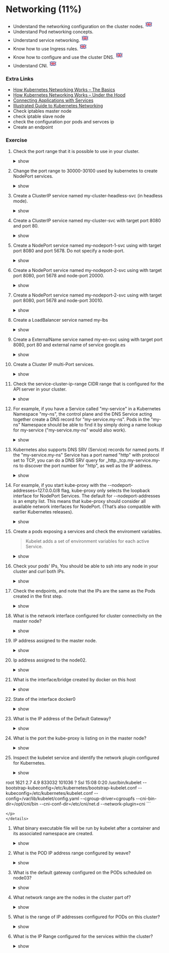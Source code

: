 # Networking (11%)

* Understand the networking configuration on the cluster nodes. [![en](../icons/united-kingdom.png)](https://kubernetes.io/docs/concepts/cluster-administration/networking/)
* Understand Pod networking concepts.
* Understand service networking. [![en](../icons/united-kingdom.png)](https://kubernetes.io/docs/concepts/services-networking/service/)
* Know how to use Ingress rules. [![en](../icons/united-kingdom.png)](https://kubernetes.io/docs/concepts/services-networking/ingress/)
* Know how to configure and use the cluster DNS. [![en](../icons/united-kingdom.png)](https://kubernetes.io/docs/concepts/services-networking/dns-pod-service/)
* Understand CNI. [![en](../icons/united-kingdom.png)](http://www.dasblinkenlichten.com/understanding-cni-container-networking-interface/)
 
### Extra Links
* [How Kubernetes Networking Works – The Basics](https://neuvector.com/network-security/kubernetes-networking/)
* [How Kubernetes Networking Works – Under the Hood](https://neuvector.com/network-security/advanced-kubernetes-networking/)
* [Connecting Applications with Services](https://kubernetes.io/docs/concepts/services-networking/connect-applications-service/)
* [Illustrated Guide to Kubernetes Networking](https://speakerdeck.com/thockin/illustrated-guide-to-kubernetes-networking?slide=3)
* Check iptables master node
* check iptable slave node
* check the configuration por pods and servces ip
* Create an endpoint

### Exercise

1. Check the port range that it is possible to use in your cluster.
    <details><summary>show</summary>
    <p>

    ```bash
    # check the name of the apiserver pod
    kubectl get pods -n kube-system
    NAME                                      READY   STATUS             RESTARTS   AGE
    coredns-fb8b8dccf-hfsxj                   1/1     Running            1          19m
    coredns-fb8b8dccf-vc7jt                   1/1     Running            1          19m
    etcd-master                               1/1     Running            0          18m
    kube-apiserver-master                     1/1     Running            0          18m
    kube-controller-manager-master            1/1     Running            0          18m
    kube-keepalived-vip-hq77s                 1/1     Running            0          19m
    kube-proxy-82kqs                          1/1     Running            0          19m
    kube-proxy-dn5h6                          1/1     Running            0          19m
    kube-scheduler-master                     1/1     Running            0          18m
    weave-net-kcg9q                           2/2     Running            1          19m
    weave-net-rgf92                           2/2     Running            1          19m

    kubectl get pods -n kube-system -o yaml kube-apiserver-master | grep service-node-port-range
    <empty output>
    ```
    This means that we are using the default configuration.
    
    Pod range: 30000-32767

    </p>
    </details> 

1. Change the port range to 30000-30100 used by kubernetes to create NodePort services.
    <details><summary>show</summary>
    <p>

    ```bash
    vim /etc/kubernetes/manifests/kube-apiserver.yaml
    Add the following line in the command tag:
        - --service-node-port-range=30000-30100

    # check it:
    kubectl get pods -n kube-system -o yaml kube-apiserver-master | grep service-node-port-range
    ```

    </p>
    </details> 

1. Create a ClusterIP service named my-cluster-headless-svc (in headless mode).
    <details><summary>show</summary>
    <p>

    ```bash
    kubectl create service clusterip my-cluster-headless-svc --clusterip="None"
    ```

    </p>
    </details>

1. Create a ClusterIP service named my-cluster-svc with target port 8080 and port 80.
    <details><summary>show</summary>
    <p>

    ```bash
    kubectl create service clusterip my-cluster-svc --tcp=80:8080
    ```

    </p>
    </details>

1. Create a NodePort service named my-nodeport-1-svc using with target port 8080 and port 5678. Do not specify a node-port.
    <details><summary>show</summary>
    <p>

    ```bash
    kubectl create service nodeport my-nodeport-1-svc --tcp=5678:8080
    ```

    </p>
    </details>

1. Create a NodePort service named my-nodeport-2-svc using with target port 8080, port 5678 and node-port 20000.
    <details><summary>show</summary>
    <p>

    ```bash
    kubectl create service nodeport my-nodeport-2-svc --tcp=5678:8080  --node-port=20000
    ```
    > The Service "my-nodeport-2-svc" is invalid: spec.ports[0].nodePort: Invalid value: 20000: provided port is not in the valid range. The range of valid ports is 30000-30100

    </p>
    </details>    

1. Create a NodePort service named my-nodeport-2-svc using with target port 8080, port 5678 and node-port 30010.
    <details><summary>show</summary>
    <p>

    ```bash
    kubectl create service nodeport my-nodeport-2-svc --tcp=5678:8080  --node-port=30010
    ```

    </p>
    </details> 

1. Create a LoadBalancer service named my-lbs
    <details><summary>show</summary>
    <p>

    ```bash
    solution
    ```

    </p>
    </details>

1. Create a ExternalName service named my-en-svc using with target port 8080, port 80 and external name of service google.es
    <details><summary>show</summary>
    <p>

    ```bash
     kubectl create service externalname my-en-svc --external-name=google.es --tcp=80:8080
    ```

    </p>
    </details>

1. Create a Cluster IP multi-Port services.
    <details><summary>show</summary>
    <p>

    ```bash
    kubectl create service clusterip multi-port-svc --tcp=80:9376 --tcp=443:9377
    ```

    </p>
    </details>

1. Check the service-cluster-ip-range CIDR range that is configured for the API server in your cluster.
    <details><summary>show</summary>
    <p>

    ```bash
    kubectl get pods -n kube-system -o yaml kube-apiserver-master | grep service-cluster-ip-range
        - --service-cluster-ip-range=10.96.0.0/12
    ```

    </p>
    </details>

1. For example, if you have a Service called "my-service" in a Kubernetes Namespace "my-ns", the control plane and the DNS Service acting together create a DNS record for "my-service.my-ns". Pods in the "my-ns" Namespace should be able to find it by simply doing a name lookup for my-service ("my-service.my-ns" would also work).
    <details><summary>show</summary>
    <p>

    ```bash
    solution
    ```

    </p>
    </details>

1. Kubernetes also supports DNS SRV (Service) records for named ports. If the "my-service.my-ns" Service has a port named "http" with protocol set to TCP, you can do a DNS SRV query for _http._tcp.my-service.my-ns to discover the port number for "http", as well as the IP address.
    <details><summary>show</summary>
    <p>

    ```bash
    solution
    ```

    </p>
    </details>


1. For example, if you start kube-proxy with the --nodeport-addresses=127.0.0.0/8 flag, kube-proxy only selects the loopback interface for NodePort Services. The default for --nodeport-addresses is an empty list. This means that kube-proxy should consider all available network interfaces for NodePort. (That’s also compatible with earlier Kubernetes releases).
    <details><summary>show</summary>
    <p>

    ```bash
    solution
    ```

    </p>
    </details>

1. Create a pods exposing a services and check the enviroment variables. 
    > Kubelet adds a set of environment variables for each active Service.
    <details><summary>show</summary>
    <p>

    ```bash
    kubectl run --generator=run-pod/v1 nginx --image=nginx --port 80 --expose
    
    kubectl exec nginx -- printenv | grep NGINX
    ```

    </p>
    </details>

1. Check your pods’ IPs, You should be able to ssh into any node in your cluster and curl both IPs.
    <details><summary>show</summary>
    <p>

    ```bash
    kubectl get pods -o wide
    NAME    READY   STATUS    RESTARTS   AGE    IP          NODE     NOMINATED NODE   READINESS GATES
    nginx   1/1     Running   0          2m5s   10.44.0.1   node01   <none>           <none>

    From the node01:
    curl 10.44.0.1
    ```

    </p>
    </details>

1. Check the endpoints, and note that the IPs are the same as the Pods created in the first step.
    <details><summary>show</summary>
    <p>

    ```bash
    kubectl describe svc nginx
    kubectl get ep nginx
    ```

    </p>
    </details>
 
1. What is the network interface configured for cluster connectivity on the master node?
    <details><summary>show</summary>
    <p>

    ```bash
    ip link
    ```

    </p>
    </details>  
1. IP address assigned to the master node.
    <details><summary>show</summary>
    <p>

    ```bash
    ip addr
    ```

    </p>
    </details>  
1. Ip address assigned to the node02.
    <details><summary>show</summary>
    <p>

    ```bash
    kubectl get nodes -o wide
    ```

    </p>
    </details>  
1. What is the interface/bridge created by docker on this host
    <details><summary>show</summary>
    <p>

    ```bash
    ssh node02  ; ip addr
    ```

    </p>
    </details>  

1. State of the  interface docker0
    <details><summary>show</summary>
    <p>

    ```bash
    ip link show docker0
    ```

    </p>
    </details>   

1. What is the IP address of the Default Gateway?
    <details><summary>show</summary>
    <p>

    ```bash
    ip route show default
    ```

    </p>
    </details>   

1. What is the port the kube-proxy is listing on in the master node?
    <details><summary>show</summary>
    <p>

    ```bash
    netstat -nplt
    ```

    </p>
    </details>   

1. Inspect the kubelet service and identify the network plugin configured for Kubernetes.
    <details><summary>show</summary>
    <p>

    ```bash
    master $ ps aux | grep kubelet
root      1621  2.7  4.9 833032 101036 ?       Ssl  15:08   0:20 /usr/bin/kubelet --bootstrap-kubeconfig=/etc/kubernetes/bootstrap-kubelet.conf --kubeconfig=/etc/kubernetes/kubelet.conf --config=/var/lib/kubelet/config.yaml --cgroup-driver=cgroupfs --cni-bin-dir=/opt/cni/bin --cni-conf-dir=/etc/cni/net.d --network-plugin=cni
    ```

    </p>
    </details>   

1. What binary executable file will be run by kubelet after a container and its associated namespace are created.
    <details><summary>show</summary>
    <p>

    ```bash
    cat /etc/cni/net.d/10-weave.conf
    ```

    </p>
    </details>                   


1. What is the POD IP address range configured by weave?
    <details><summary>show</summary>
    <p>

    ```bash
    ip addr show weave
    ```

    </p>
    </details>


1. What is the default gateway configured on the PODs scheduled on node03?
    <details><summary>show</summary>
    <p>

    ```bash
    ssh node03 ip route
    10.32.0.0/12 dev weave  proto kernel  scope link  src 10.38.0.0
    ```

    </p>
    </details>


1. What network range are the nodes in the cluster part of?
    <details><summary>show</summary>
    <p>

    ```bash
    ip addr
    ```

    </p>
    </details>

1. What is the range of IP addresses configured for PODs on this cluster?
    <details><summary>show</summary>
    <p>

    ```bash
    kubectl logs -n kube-system weave-net-94n72 -c weave | grep ipalloc
    ```

    </p>
    </details>

1. What is the IP Range configured for the services within the cluster?
    <details><summary>show</summary>
    <p>

    ```bash
    kubectl describe pods -n kube-system kube-apiserver-master | grep service
    ```

    </p>
    </details>
